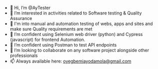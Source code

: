 - 👋 Hi, I’m @AyTester
- 👀 I’m interested in activities related to Software testing & Quality Assurance
- 👀 I'm into manual and automation testing of webs, apps and sites and make sure Quality requirements are met 
- 🌱 I’m confident using Selenium web driver (python) and Cypress (javascript) for frontend Automation.
- 🌱 I’m confident using Postman to test API endpoints
- 💞️ I’m looking to collaborate on any software project alongside other professionals 
- 📫 Always available here: oyegbemiayodamola@gmail.com

<!---
AyTester/AyTester is a ✨ special ✨ repository because its `README.md` (this file) appears on your GitHub profile.
You can click the Preview link to take a look at your changes.
--->
